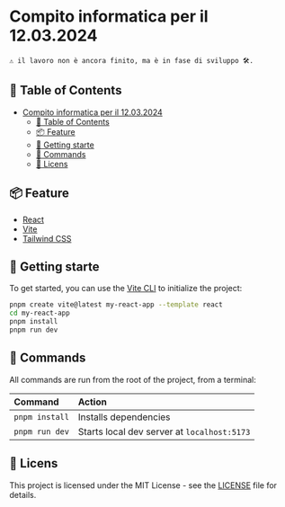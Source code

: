 # Compito informatica per il 12.03.2024

`⚠️ il lavoro non è ancora finito, ma è in fase di sviluppo 🛠️.`

## 📖 Table of Contents

-   [Compito informatica per il 12.03.2024](#compito-informatica-per-il-12032024)
    -   [📖 Table of Contents](#-table-of-contents)
    -   [📦 Feature](#-feature)
    -   [🚀 Getting starte](#-getting-starte)
    -   [🧞 Commands](#-commands)
    -   [📝 Licens](#-licens)

## 📦 Feature

-   [React](https://reactjs.org/)
-   [Vite](https://vitejs.dev/)
-   [Tailwind CSS](https://tailwindcss.com/docs/installation)

## 🚀 Getting starte

To get started, you can use the [Vite CLI](https://vitejs.dev/guide/#scaffolding-your-first-vite-project) to initialize the project:

```bash
pnpm create vite@latest my-react-app --template react
cd my-react-app
pnpm install
pnpm run dev
```

## 🧞 Commands

All commands are run from the root of the project, from a terminal:

| Command        | Action                                      |
| :------------- | :------------------------------------------ |
| `pnpm install` | Installs dependencies                       |
| `pnpm run dev` | Starts local dev server at `localhost:5173` |

## 📝 Licens

This project is licensed under the MIT License - see the [LICENSE](LICENSE) file for details.
